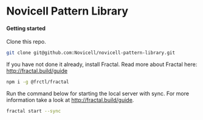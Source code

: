 # Novicell Pattern Library

#### Getting started

Clone this repo.

```sh
git clone git@github.com:Novicell/novicell-pattern-library.git
```

If you have not done it already, install Fractal.
Read more about Fractal here: http://fractal.build/guide

```sh
npm i -g @frctl/fractal
```

Run the command below for starting the local server with sync.
For more information take a look at http://fractal.build/guide.

```sh
fractal start --sync
```
